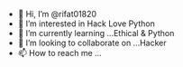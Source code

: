 - 👋 Hi, I’m @rifat01820
- 👀 I’m interested in Hack Love Python
- 🌱 I’m currently learning ...Ethical & Python
- 💞️ I’m looking to collaborate on ...Hacker
- 📫 How to reach me ...

<!---
rifat01820/rifat01820 is a ✨ special ✨ repository because its `README.md` (this file) appears on your GitHub profile.
You can click the Preview link to take a look at your changes.
--->
